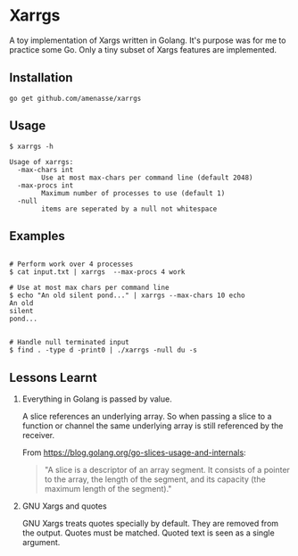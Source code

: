 # Xarrgs

A toy implementation of Xargs written in Golang. It's purpose was
for me to practice some Go. Only a tiny subset of Xargs features are implemented.

## Installation

    go get github.com/amenasse/xarrgs

## Usage

```console
$ xarrgs -h

Usage of xarrgs:
  -max-chars int
    	Use at most max-chars per command line (default 2048)
  -max-procs int
    	Maximum number of processes to use (default 1)
  -null
    	items are seperated by a null not whitespace
```

## Examples


```console

# Perform work over 4 processes
$ cat input.txt | xarrgs  --max-procs 4 work

# Use at most max chars per command line
$ echo "An old silent pond..." | xarrgs --max-chars 10 echo
An old
silent
pond...


# Handle null terminated input
$ find . -type d -print0 | ./xarrgs -null du -s
```


## Lessons Learnt


1. Everything in Golang is passed by value.

    A slice references an underlying array. So when passing a slice to a function or channel the same underlying array is still referenced by the receiver.

    From https://blog.golang.org/go-slices-usage-and-internals:

    > "A slice is a descriptor of an array segment. It consists of a pointer to the
    > array, the length of the segment, and its capacity (the maximum length of the
    > segment)."

2. GNU Xargs and quotes

    GNU Xargs treats quotes specially by default. They are removed from the
    output. Quotes must be matched. Quoted text is seen as a single argument.
